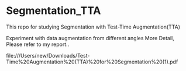 # Segmentation_TTA
This repo for studying Segmentation with Test-Time Augmentation(TTA)

Experiment with data augmentation from different angles
More Detail, Please refer to my report..

file:///Users/new/Downloads/Test-Time%20Augmentation%20(TTA)%20for%20Segmentation%20(1).pdf
